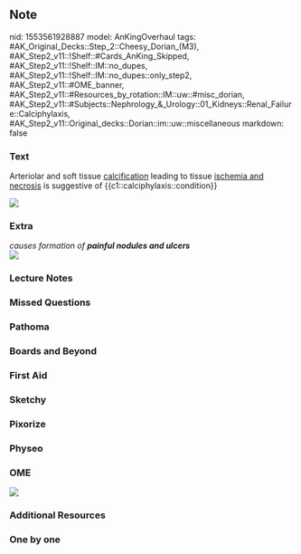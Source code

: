 ## Note
nid: 1553561928887
model: AnKingOverhaul
tags: #AK_Original_Decks::Step_2::Cheesy_Dorian_(M3), #AK_Step2_v11::!Shelf::#Cards_AnKing_Skipped, #AK_Step2_v11::!Shelf::IM::no_dupes, #AK_Step2_v11::!Shelf::IM::no_dupes::only_step2, #AK_Step2_v11::#OME_banner, #AK_Step2_v11::#Resources_by_rotation::IM::uw::#misc_dorian, #AK_Step2_v11::#Subjects::Nephrology_&_Urology::01_Kidneys::Renal_Failure::Calciphylaxis, #AK_Step2_v11::Original_decks::Dorian::im::uw::miscellaneous
markdown: false

### Text
Arteriolar and soft tissue <u>calcification</u> leading to tissue
<u>ischemia and necrosis</u> is suggestive of
{{c1::calciphylaxis::condition}}
<div><img src="ajnh-v1-id1014-g001.gif"></div>

### Extra
<div>
  <div>
    <i>causes formation of <b>painful nodules and ulcers</b></i>
  </div>
</div>
<div>
  <i><b><img src="paste-536926746574851.jpg"></b></i>
</div>

### Lecture Notes


### Missed Questions


### Pathoma


### Boards and Beyond


### First Aid


### Sketchy


### Pixorize


### Physeo


### OME
<div class="ome-widget">
  <a href="https://onlinemeded.org?ref=anki"><img src=
  "_OME_AnkiFlashcards_General_7.png"></a>
</div>

### Additional Resources


### One by one

